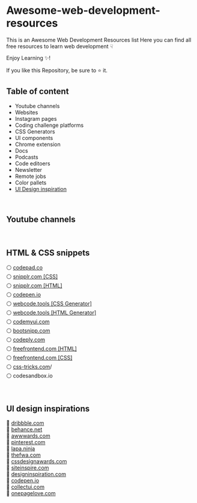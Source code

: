 # Awesome-web-development-resources
This is an Awesome Web Development Resources list Here you can find all free resources to learn web development &#9759;

Enjoy Learning :sparkles:!

If you like this Repository, be sure to :star: it.
<br>
## Table of content ##
* Youtube channels
* Websites
* Instagram pages
* Coding challenge platforms
* CSS Generators
* UI components
* Chrome extension
* Docs
* Podcasts
* Code editoers
* Newsletter
* Remote jobs
* Color pallets
* [UI Design inspiration](#ui-design-inspirations)
<br>

## Youtube channels ##
<br>

## HTML & CSS snippets ##

⚪ [codepad.co](https://codepad.co/snippets?sortBy=popular&filterTime=all&languages%5B%5D=180&languages%5B%5D=188&languages%5B%5D=223)<br>
⚪ [snipplr.com [CSS]](https://snipplr.com/popular?language=css)<br>
⚪ [snipplr.com [HTML]](https://snipplr.com/popular?language=html)<br>
⚪ [codepen.io](https://codepen.io/search/pens?q=html)<br>
⚪ [webcode.tools [CSS Generator]](https://webcode.tools/generators/css)<br>
⚪ [webcode.tools [HTML Generator]](https://webcode.tools/generators/html)<br>
⚪ [codemyui.com](https://codemyui.com/)<br>
⚪ [bootsnipp.com](https://bootsnipp.com/)<br> 
⚪ [codeply.com](https://www.codeply.com/)<br>
⚪ [freefrontend.com [HTML]](https://freefrontend.com/html-code-examples/)<br>
⚪ [freefrontend.com [CSS]](https://freefrontend.com/css-code-examples/)<br>
⚪ [css-tricks.com](https://css-tricks.com/)/<br>
⚪ codesandbox.io<br>

<br> 

## UI design inspirations ##

🎨 <a href="https://dribbble.com/">dribbble.com</a><br>
🎨 <a href="https://www.behance.net/">behance.net</a><br>
🎨 <a href="https://www.awwwards.com/">awwwards.com</a><br>
🎨 <a href="https://in.pinterest.com/">pinterest.com</a><br>
🎨 <a href="https://www.lapa.ninja/">lapa.ninja</a><br>
🎨 <a href="https://thefwa.com/">thefwa.com</a><br>
🎨 <a href="https://cssdesignawards.cpm/">cssdesignawards.com</a><br>
🎨 <a href="https://siteinspire.com/">siteinspire.com</a><br>
🎨 <a href="https://www.designspiration.com/">designinspiration.com</a><br>
🎨 <a href="https://codepen.io/">codepen.io</a><br>
🎨 <a href="https://collectui.com/">collectui.com</a><br>
🎨 <a href="https://onepagelove.com/">onepagelove.com</a><br>
